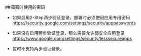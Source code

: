 ##部署时使用的密码



+ 如果启用2-Step两步验证登录，部署时必须使用应用专用密码  
  https://security.google.com/settings/security/apppasswords

+ 如果没有启用两步验证登录，那么需要允许弱安全应用登录  
  https://www.google.com/settings/security/lesssecureapps

+ 暂时不支持两步验证登录。
  